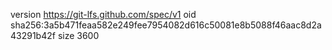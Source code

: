 version https://git-lfs.github.com/spec/v1
oid sha256:3a5b471feaa582e249fee7954082d616c50081e8b5088f46aac8d2a43291b42f
size 3600
